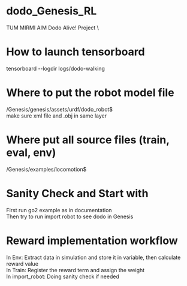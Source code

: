 # dodo_Genesis_RL
TUM MIRMI AIM Dodo Alive! Project \
# How to launch tensorboard
tensorboard --logdir logs/dodo-walking 
# Where to put the robot model file
/Genesis/genesis/assets/urdf/dodo_robot$ \
make sure xml file and .obj in same layer
# Where put all source files (train, eval, env)
/Genesis/examples/locomotion$ 
# Sanity Check and Start with
First run go2 example as in documentation\
Then try to run import robot to see dodo in Genesis
# Reward implementation workflow
In Env: Extract data in simulation and store it in variable, then calculate reward value\
In Train: Register the reward term and assign the weight\
In import_robot: Doing sanity check if needed
